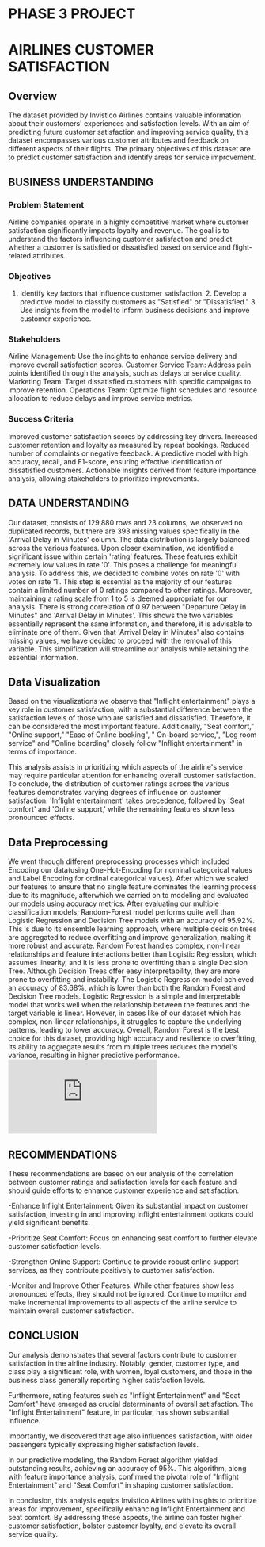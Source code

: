 # PHASE 3 PROJECT


# AIRLINES CUSTOMER SATISFACTION

## Overview
The dataset provided by Invistico Airlines contains valuable information about their customers' experiences and satisfaction levels. With an aim of predicting future customer satisfaction and improving service quality, this dataset encompasses various customer attributes and feedback on different aspects of their flights. The primary objectives of this dataset are to predict customer satisfaction and identify areas for service improvement.

## BUSINESS UNDERSTANDING
### Problem Statement
Airline companies operate in a highly competitive market where customer satisfaction significantly impacts loyalty and revenue. The goal is to understand the factors influencing customer satisfaction and predict whether a customer is satisfied or dissatisfied based on service and flight-related attributes.

### Objectives
1. Identify key factors that influence customer satisfaction. 2. Develop a predictive model to classify customers as "Satisfied" or "Dissatisfied." 3. Use insights from the model to inform business decisions and improve customer experience.

### Stakeholders
Airline Management: Use the insights to enhance service delivery and improve overall satisfaction scores.
Customer Service Team: Address pain points identified through the analysis, such as delays or service quality.
Marketing Team: Target dissatisfied customers with specific campaigns to improve retention.
Operations Team: Optimize flight schedules and resource allocation to reduce delays and improve service metrics.

### Success Criteria
Improved customer satisfaction scores by addressing key drivers. Increased customer retention and loyalty as measured by repeat bookings. Reduced number of complaints or negative feedback. A predictive model with high accuracy, recall, and F1-score, ensuring effective identification of dissatisfied customers. Actionable insights derived from feature importance analysis, allowing stakeholders to prioritize improvements.

## DATA UNDERSTANDING
Our dataset, consists of 129,880 rows and 23 columns, we observed no duplicated records, but there are 393 missing values specifically in the 'Arrival Delay in Minutes' column. The data distribution is largely balanced across the various features. Upon closer examination, we identified a significant issue within certain 'rating' features. These features exhibit extremely low values in rate '0'. This poses a challenge for meaningful analysis. To address this, we decided to combine votes on rate '0' with votes on rate '1'. This step is essential as the majority of our features contain a limited number of 0 ratings compared to other ratings. Moreover, maintaining a rating scale from 1 to 5 is deemed appropriate for our analysis. There is strong correlation of 0.97 between "Departure Delay in Minutes" and 'Arrival Delay in Minutes'. This shows the two variables essentially represent the same information, and therefore, it is advisable to eliminate one of them. Given that 'Arrival Delay in Minutes' also contains missing values, we have decided to proceed with the removal of this variable. This simplification will streamline our analysis while retaining the essential information.

## Data Visualization
Based on the visualizations we observe that "Inflight entertainment" plays a key role in customer satisfaction, with a substantial difference between the satisfaction levels of those who are satisfied and dissatisfied. Therefore, it can be considered the most important feature. Additionally, "Seat comfort," "Online support," "Ease of Online booking", " On-board service,", "Leg room service" and "Online boarding" closely follow "Inflight entertainment" in terms of importance.

This analysis assists in prioritizing which aspects of the airline's service may require particular attention for enhancing overall customer satisfaction.
To conclude, the distribution of customer ratings across the various features demonstrates varying degrees of influence on customer satisfaction. 'Inflight entertainment' takes precedence, followed by 'Seat comfort' and 'Online support,' while the remaining features show less pronounced effects.

## Data Preprocessing
We went through different preprocessing processes which included Encoding our data(using One-Hot-Encoding for nominal categorical values and Label Encoding for ordinal categorical values). After which we scaled our features to ensure that no single feature dominates the learning process due to its magnitude, afterwhich we carried on to modeling and evaluated our models using accuracy metrics.
After evaluating our multiple classification models; Random-Forest model performs quite well than Logistic Regression and Decision Tree models with an accuracy of 95.92%. This is due to its ensemble learning approach, where multiple decision trees are aggregated to reduce overfitting and improve generalization, making it more robust and accurate.
Random Forest handles complex, non-linear relationships and feature interactions better than Logistic Regression, which assumes linearity, and it is less prone to overfitting than a single Decision Tree. Although Decision Trees offer easy interpretability, they are more prone to overfitting and instability.
The Logistic Regression model achieved an accuracy of 83.68%, which is lower than both the Random Forest and Decision Tree models. Logistic Regression is a simple and interpretable model that works well when the relationship between the features and the target variable is linear. However, in cases like of our dataset which has complex, non-linear relationships, it struggles to capture the underlying patterns, leading to lower accuracy.
Overall, Random Forest is the best choice for this dataset, providing high accuracy and resilience to overfitting, Its ability to aggregate results from multiple trees reduces the model's variance, resulting in higher predictive performance.
![Alt Text](https://github.com/Jayrikers/Phase3_Project/edit/main/README.md#:~:text=Untitled.ipynb-,roc_curve,-.png)

## RECOMMENDATIONS
These recommendations are based on our analysis of the correlation between customer ratings and satisfaction levels for each feature and should guide efforts to enhance customer experience and satisfaction.

 -Enhance Inflight Entertainment: Given its substantial impact on customer satisfaction, investing in and improving inflight entertainment options could yield significant benefits.

 -Prioritize Seat Comfort: Focus on enhancing seat comfort to further elevate customer satisfaction levels.

 -Strengthen Online Support: Continue to provide robust online support services, as they contribute positively to customer satisfaction.

 -Monitor and Improve Other Features: While other features show less pronounced effects, they should not be ignored. Continue to monitor and make incremental improvements to all aspects of the airline service to maintain overall customer satisfaction.
 
 ## CONCLUSION
 Our analysis demonstrates that several factors contribute to customer satisfaction in the airline industry. Notably, gender, customer type, and class play a significant role, with women, loyal customers, and those in the business class generally reporting higher satisfaction levels.

Furthermore, rating features such as "Inflight Entertainment" and "Seat Comfort" have emerged as crucial determinants of overall satisfaction. The "Inflight Entertainment" feature, in particular, has shown substantial influence.

Importantly, we discovered that age also influences satisfaction, with older passengers typically expressing higher satisfaction levels.

In our predictive modeling, the Random Forest algorithm yielded outstanding results, achieving an accuracy of 95%. This algorithm, along with feature importance analysis, confirmed the pivotal role of "Inflight Entertainment" and "Seat Comfort" in shaping customer satisfaction.

In conclusion, this analysis equips Invistico Airlines with insights to prioritize areas for improvement, specifically enhancing Inflight Entertainment and seat comfort. By addressing these aspects, the airline can foster higher customer satisfaction, bolster customer loyalty, and elevate its overall service quality.
